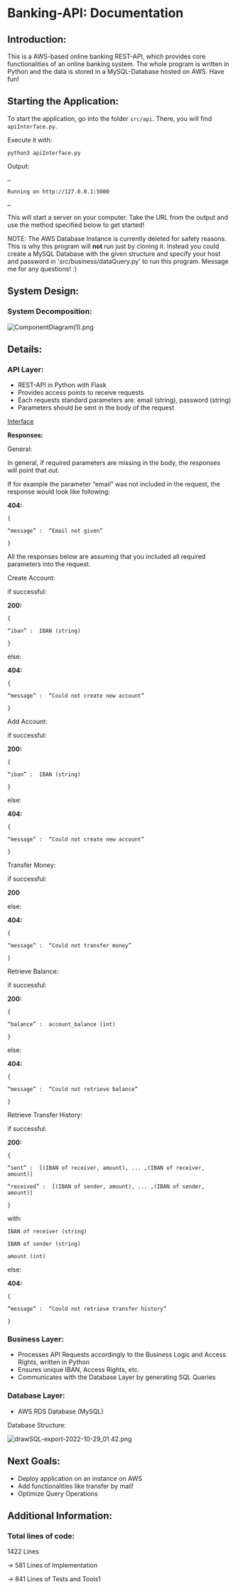 # Banking-API: Documentation

## Introduction:

This is a AWS-based online banking REST-API, which provides core functionalities of an online banking system. The whole program is written in Python and the data is stored in a MySQL-Database hosted on AWS. Have fun!

## Starting the Application:

To start the application, go into the folder `src/api`. There, you will find `apiInterface.py`.

Execute it with:

`python3 apiInterface.py`

Output:

`…`

`Running on http://127.0.0.1:5000`

`…`

This will start a server on your computer. Take the URL from the output and use the method specified below to get started!

NOTE: The AWS Database Instance is currently deleted for safety reasons. This is why this program will **not** run just by cloning it. Instead you could create a MySQL Database with the given structure and specify your host and password in 'src/business/dataQuery.py' to run this program. Message me for any questions! :)

## System Design:

### System Decomposition:

![ComponentDiagram(1).png](media/ComponentDiagram(1).png)

## Details:

### API Layer:

- REST-API in Python with Flask
- Provides access points to receive requests
- Each requests standard parameters are: email (string), password (string)
- Parameters should be sent in the body of the request

[Interface](https://www.notion.so/4ddc99cb60ee437e8941e19f5aa19dda)

**Responses:**

General:

In general, if required parameters are missing in the body, the responses will point that out.

If for example the parameter “email” was not included in the request, the response would look like following:

**404:**

`{`

`“message” :  “Email not given”`

`}`

All the responses below are assuming that you included all required parameters into the request.

Create Account:

 if successful:

**200:**

`{`

`“iban” :  IBAN (string)`

`}`

else:

**404:**

`{`

`“message” :  “Could not create new account”`

`}`

Add Account:

 if successful:

**200:**

`{`

`“iban” :  IBAN (string)`

`}`

else:

**404:**

`{`

`“message” :  “Could not create new account”`

`}`

Transfer Money:

if successful:

**200**

else:

**404:**

`{`

`“message” :  “Could not transfer money”`

`}`

Retrieve Balance:

 if successful:

**200:**

`{`

`“balance” :  account_balance (int)`

`}`

else:

**404:**

`{`

`“message” :  “Could not retrieve balance”`

`}`

Retrieve Transfer History:

 if successful:

**200:**

`{`

`“sent” :  [(IBAN of receiver, amount), ... ,(IBAN of receiver, amount)]`

`“received” :  [(IBAN of sender, amount), ... ,(IBAN of sender, amount)]`

`}`

with:

`IBAN of receiver (string)`

`IBAN of sender (string)` 

`amount (int)`

else:

**404:**

`{`

`“message” :  “Could not retrieve transfer history”`

`}`

### Business Layer:

- Processes API Requests accordingly to the Business Logic and Access Rights, written in Python
- Ensures unique IBAN, Access Rights, etc.
- Communicates with the Database Layer by generating SQL Queries

### Database Layer:

- AWS RDS Database (MySQL)

Database Structure:

![drawSQL-export-2022-10-29_01 42.png](media/drawSQL-export-2022-10-29_01_42.png)

## Next Goals:

- Deploy application on an instance on AWS
- Add functionalities like transfer by mail!
- Optimize Query Operations

## Additional Information:

### Total lines of code:

1422 Lines 

→ 581 Lines of Implementation

→ 841 Lines of Tests and Tools1

